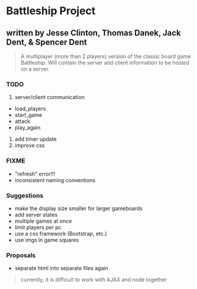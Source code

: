 # Battleship Project
## written by Jesse Clinton, Thomas Danek, Jack Dent, & Spencer Dent

> A multiplayer (more than 2 players) version of the classic board game Battleship. Will contain the server and client information to be hosted on a server.

### TODO
1. server/client communication
  * load_players
  * start_game
  * attack
  * play_again
1. add timer update
1. improve css

### FIXME
* "refresh" error!!!
* inconsistent naming conventions

### Suggestions
* make the display size smaller for larger gameboards
* add server states
* multiple games at once
* limit players per pc
* use a css framework (Bootstrap, etc.)
* use imgs in game squares

### Proposals
* separate html into separate files again
> currently, it is difficult to work with AJAX and node together
